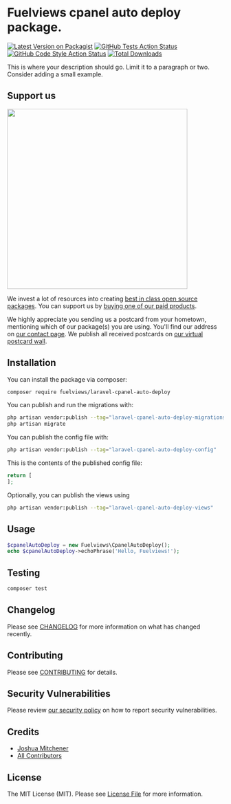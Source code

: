 # Fuelviews cpanel auto deploy package.

[![Latest Version on Packagist](https://img.shields.io/packagist/v/fuelviews/laravel-cpanel-auto-deploy.svg?style=flat-square)](https://packagist.org/packages/fuelviews/laravel-cpanel-auto-deploy)
[![GitHub Tests Action Status](https://img.shields.io/github/actions/workflow/status/fuelviews/laravel-cpanel-auto-deploy/run-tests.yml?branch=main&label=tests&style=flat-square)](https://github.com/fuelviews/laravel-cpanel-auto-deploy/actions?query=workflow%3Arun-tests+branch%3Amain)
[![GitHub Code Style Action Status](https://img.shields.io/github/actions/workflow/status/fuelviews/laravel-cpanel-auto-deploy/fix-php-code-style-issues.yml?branch=main&label=code%20style&style=flat-square)](https://github.com/fuelviews/laravel-cpanel-auto-deploy/actions?query=workflow%3A"Fix+PHP+code+style+issues"+branch%3Amain)
[![Total Downloads](https://img.shields.io/packagist/dt/fuelviews/laravel-cpanel-auto-deploy.svg?style=flat-square)](https://packagist.org/packages/fuelviews/laravel-cpanel-auto-deploy)

This is where your description should go. Limit it to a paragraph or two. Consider adding a small example.

## Support us

[<img src="https://github-ads.s3.eu-central-1.amazonaws.com/laravel-cpanel-auto-deploy.jpg?t=1" width="419px" />](https://spatie.be/github-ad-click/laravel-cpanel-auto-deploy)

We invest a lot of resources into creating [best in class open source packages](https://spatie.be/open-source). You can support us by [buying one of our paid products](https://spatie.be/open-source/support-us).

We highly appreciate you sending us a postcard from your hometown, mentioning which of our package(s) you are using. You'll find our address on [our contact page](https://spatie.be/about-us). We publish all received postcards on [our virtual postcard wall](https://spatie.be/open-source/postcards).

## Installation

You can install the package via composer:

```bash
composer require fuelviews/laravel-cpanel-auto-deploy
```

You can publish and run the migrations with:

```bash
php artisan vendor:publish --tag="laravel-cpanel-auto-deploy-migrations"
php artisan migrate
```

You can publish the config file with:

```bash
php artisan vendor:publish --tag="laravel-cpanel-auto-deploy-config"
```

This is the contents of the published config file:

```php
return [
];
```

Optionally, you can publish the views using

```bash
php artisan vendor:publish --tag="laravel-cpanel-auto-deploy-views"
```

## Usage

```php
$cpanelAutoDeploy = new Fuelviews\CpanelAutoDeploy();
echo $cpanelAutoDeploy->echoPhrase('Hello, Fuelviews!');
```

## Testing

```bash
composer test
```

## Changelog

Please see [CHANGELOG](CHANGELOG.md) for more information on what has changed recently.

## Contributing

Please see [CONTRIBUTING](CONTRIBUTING.md) for details.

## Security Vulnerabilities

Please review [our security policy](../../security/policy) on how to report security vulnerabilities.

## Credits

- [Joshua Mitchener](https://github.com/thejmitchener)
- [All Contributors](../../contributors)

## License

The MIT License (MIT). Please see [License File](LICENSE.md) for more information.
